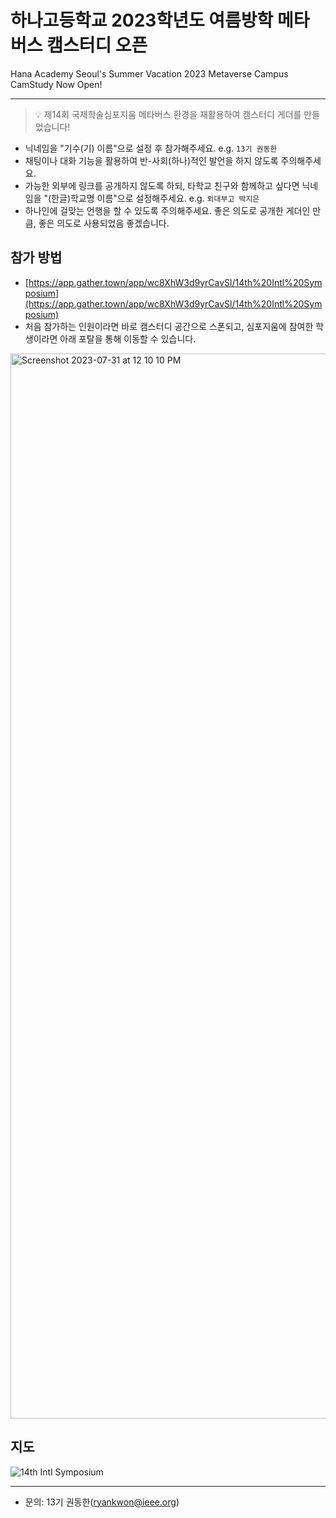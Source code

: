 # 하나고등학교 2023학년도 여름방학 메타버스 캠스터디 오픈
Hana Academy Seoul's Summer Vacation 2023 Metaverse Campus CamStudy Now Open!

---

> 💡 제14회 국제학술심포지움 메타버스 환경을 재활용하여 캠스터디 게더를 만들었습니다!

* 닉네임을 "기수(기) 이름"으로 설정 후 참가해주세요. e.g. `13기 권동한`
* 채팅이나 대화 기능을 활용하여 반-사회(하나)적인 발언을 하지 않도록 주의해주세요. 
* 가능한 외부에 링크를 공개하지 않도록 하되, 타학교 친구와 함께하고 싶다면 닉네임을 "(한글)학교명 이름"으로 설정해주세요. e.g. `외대부고 박지은`
* 하나인에 걸맞는 언행을 할 수 있도록 주의해주세요. 좋은 의도로 공개한 게더인 만큼, 좋은 의도로 사용되었음 좋겠습니다.

## 참가 방법
* [https://app.gather.town/app/wc8XhW3d9yrCavSl/14th%20Intl%20Symposium](https://app.gather.town/app/wc8XhW3d9yrCavSl/14th%20Intl%20Symposium)
* 처음 참가하는 인원이라면 바로 캠스터디 공간으로 스폰되고, 심포지움에 참여한 학생이라면 아래 포탈을 통해 이동할 수 있습니다.

<img width="1704" alt="Screenshot 2023-07-31 at 12 10 10 PM" src="https://github.com/hana-academy-seoul/hana-academy-seoul.github.io/assets/93381265/762c6880-14f7-4333-a798-e6760715c798">

## 지도
![14th Intl Symposium](https://github.com/hana-academy-seoul/hana-academy-seoul.github.io/assets/93381265/013d03ba-1c30-4cc5-b4ae-217d9014fde8)

---

* 문의: 13기 권동한(ryankwon@ieee.org)

